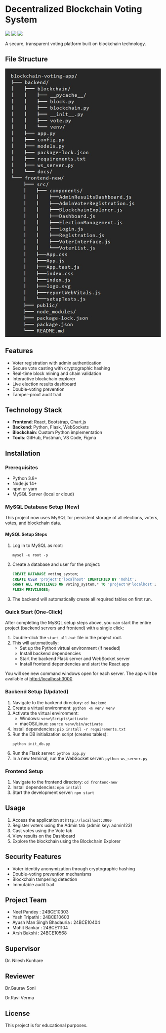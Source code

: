 # Decentralized Blockchain Voting System
<img src="https://img.shields.io/badge/React-18.2.0-blue"> <img src="https://img.shields.io/badge/Python-3.8%252B-green"> <img src="https://img.shields.io/badge/Blockchain-Custom-orange"><p></p>
A secure, transparent voting platform built on blockchain technology.

## File Structure
<img src="https://github.com/CodewithAsh10/blockchain-voting-system-final/blob/main/frontend-new/public/WhatsApp%20Image%202025-08-31%20at%2016.12.46_e1687213.jpg">

## Features
- Voter registration with admin authentication
- Secure vote casting with cryptographic hashing
- Real-time block mining and chain validation
- Interactive blockchain explorer
- Live election results dashboard
- Double-voting prevention
- Tamper-proof audit trail

## Technology Stack
- **Frontend**: React, Bootstrap, Chart.js
- **Backend**: Python, Flask, WebSockets
- **Blockchain**: Custom Python implementation
- **Tools**: GitHub, Postman, VS Code, Figma

## Installation

### Prerequisites
- Python 3.8+
- Node.js 14+
- npm or yarn
- MySQL Server (local or cloud)

### MySQL Database Setup (New)

This project now uses MySQL for persistent storage of all elections, voters, votes, and blockchain data.

#### MySQL Setup Steps
1. Log in to MySQL as root:
   ```
   mysql -u root -p
   ```
2. Create a database and user for the project:
   ```sql
   CREATE DATABASE voting_system;
   CREATE USER 'project'@'localhost' IDENTIFIED BY 'mohit';
   GRANT ALL PRIVILEGES ON voting_system.* TO 'project'@'localhost';
   FLUSH PRIVILEGES;
   ```
3. The backend will automatically create all required tables on first run.


### Quick Start (One-Click)

After completing the MySQL setup steps above, you can start the entire project (backend servers and frontend) with a single click:

1. Double-click the `start_all.bat` file in the project root.
2. This will automatically:
   - Set up the Python virtual environment (if needed)
   - Install backend dependencies
   - Start the backend Flask server and WebSocket server
   - Install frontend dependencies and start the React app

You will see new command windows open for each server. The app will be available at [http://localhost:3000](http://localhost:3000).


### Backend Setup (Updated)
1. Navigate to the backend directory: `cd backend`
2. Create a virtual environment: `python -m venv venv`
3. Activate the virtual environment:
   - Windows: `venv\Scripts\activate`
   - macOS/Linux: `source venv/bin/activate`
4. Install dependencies: `pip install -r requirements.txt`
5. Run the DB initialization script (creates tables):
   ```
   python init_db.py
   ```
6. Run the Flask server: `python app.py`
7. In a new terminal, run the WebSocket server: `python ws_server.py`

### Frontend Setup
1. Navigate to the frontend directory: `cd frontend-new`
2. Install dependencies: `npm install`
3. Start the development server: `npm start`

## Usage
1. Access the application at `http://localhost:3000`
2. Register voters using the Admin tab (admin key: admin123)
3. Cast votes using the Vote tab
4. View results on the Dashboard
5. Explore the blockchain using the Blockchain Explorer

## Security Features
- Voter identity anonymization through cryptographic hashing
- Double-voting prevention mechanisms
- Blockchain tampering detection
- Immutable audit trail

## Project Team
- Neel Pandey : 24BCE10303
- Yash Tripathi : 24BCE10603
- Ayush Man Singh Bhadauria : 24BCE10404
- Mohit Bankar : 24BCE11104
- Arsh Bakshi : 24BCE10568

## Supervisor
Dr. Nilesh Kunhare

## Reviewer
Dr.Gaurav Soni
<p></p>
Dr.Ravi Verma

## License
This project is for educational purposes.
